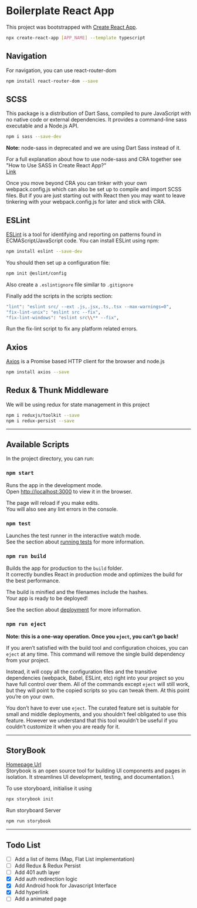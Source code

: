 # Boilerplate React App

This project was bootstrapped with [Create React App](https://github.com/facebook/create-react-app).
```bash
npx create-react-app [APP_NAME] --template typescript
```

## Navigation

For navigation, you can use react-router-dom
```bash
npm install react-router-dom --save
```

## SCSS
This package is a distribution of Dart Sass, compiled to pure JavaScript with no native code or external dependencies. It provides a command-line sass executable and a Node.js API.

```bash
npm i sass --save-dev
```
**Note:** node-sass in deprecated and we are using Dart Sass instead of it.

For a full explanation about how to use node-sass and CRA together see "How to Use SASS in Create React App?"\
[Link](https://www.robinwieruch.de/create-react-app-with-sass-support)

Once you move beyond CRA you can tinker with your own webpack.config.js which can also be set up to compile and import SCSS files. But if you are just starting out with React then you may want to leave tinkering with your webpack.config.js for later and stick with CRA.

## ESLint 
[ESLint](https://www.npmjs.com/package/eslint) is a tool for identifying and reporting on patterns found in ECMAScript/JavaScript code.
You can install ESLint using npm:
```bash
npm install eslint --save-dev
```
You should then set up a configuration file:
```bash
npm init @eslint/config
```
Also create a `.eslintignore` file similar to `.gitignore`

Finally add the scripts in the scripts section:
```bash
"lint": "eslint src/ --ext .js,.jsx,.ts,.tsx --max-warnings=0",
"fix-lint-unix": "eslint src --fix",
"fix-lint-windows": "eslint src\\** --fix",
```
Run the fix-lint script to fix any platform related errors.

## Axios
[Axios](https://www.npmjs.com/package/axios) is a Promise based HTTP client for the browser and node.js
```bash
npm install axios --save
```

## Redux & Thunk Middleware
We will be using redux for state management in this project
```bash
npm i reduxjs/toolkit --save
npm i redux-persist --save
```
---
## Available Scripts

In the project directory, you can run:

### `npm start`

Runs the app in the development mode.\
Open [http://localhost:3000](http://localhost:3000) to view it in the browser.

The page will reload if you make edits.\
You will also see any lint errors in the console.

### `npm test`

Launches the test runner in the interactive watch mode.\
See the section about [running tests](https://facebook.github.io/create-react-app/docs/running-tests) for more information.

### `npm run build`

Builds the app for production to the `build` folder.\
It correctly bundles React in production mode and optimizes the build for the best performance.

The build is minified and the filenames include the hashes.\
Your app is ready to be deployed!

See the section about [deployment](https://facebook.github.io/create-react-app/docs/deployment) for more information.

### `npm run eject`

**Note: this is a one-way operation. Once you `eject`, you can’t go back!**

If you aren’t satisfied with the build tool and configuration choices, you can `eject` at any time. This command will remove the single build dependency from your project.

Instead, it will copy all the configuration files and the transitive dependencies (webpack, Babel, ESLint, etc) right into your project so you have full control over them. All of the commands except `eject` will still work, but they will point to the copied scripts so you can tweak them. At this point you’re on your own.

You don’t have to ever use `eject`. The curated feature set is suitable for small and middle deployments, and you shouldn’t feel obligated to use this feature. However we understand that this tool wouldn’t be useful if you couldn’t customize it when you are ready for it.

---------------------------------------------------------------------------------
## StoryBook
[Homepage Url](https://storybook.js.org/)\
Storybook is an open source tool for building UI components and pages in isolation. It streamlines UI development, testing, and documentation.\

To use storyboard, initialise it using
```bash
npx storybook init
```
Run storyboard Server

```bash
npm run storybook
```

---
## Todo List
- [ ] Add a list of items (Map, Flat List implementation)
- [ ] Add Redux & Redux Persist
- [ ] Add 401 auth layer
- [x] Add auth redirection logic
- [x] Add Android hook for Javascript Interface
- [x] Add hyperlink
- [ ] Add a animated page